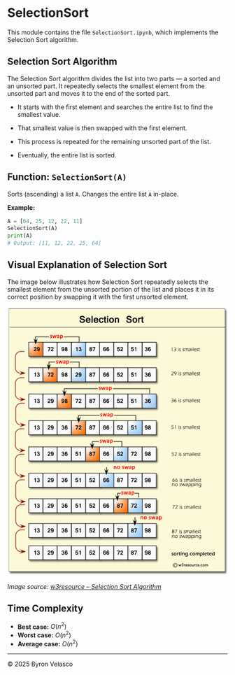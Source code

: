 # SelectionSort

This module contains the file `SelectionSort.ipynb`, which implements the Selection Sort algorithm.

## Selection Sort Algorithm

The Selection Sort algorithm divides the list into two parts — a sorted and an unsorted part. It repeatedly selects the smallest element from the unsorted part and moves it to the end of the sorted part.

- It starts with the first element and searches the entire list to find the smallest value.

- That smallest value is then swapped with the first element.

- This process is repeated for the remaining unsorted part of the list.

- Eventually, the entire list is sorted.

## Function: `SelectionSort(A)`

Sorts (ascending) a list `A`. Changes the entire list `A` in-place.

**Example:**
```python
A = [64, 25, 12, 22, 11]
SelectionSort(A)
print(A)
# Output: [11, 12, 22, 25, 64]
```

## Visual Explanation of Selection Sort

The image below illustrates how Selection Sort repeatedly selects the smallest element from the unsorted portion of the list and places it in its correct position by swapping it with the first unsorted element.

![Selection Sort Step-by-Step](../img/.references/SelectionSort.png)

*Image source: [w3resource – Selection Sort Algorithm](https://www.w3resource.com/php-exercises/searching-and-sorting-algorithm/searching-and-sorting-algorithm-exercise-4.php)*

## Time Complexity

- **Best case:** $O(n^2)$
- **Worst case:** $O(n^2)$
- **Average case:** $O(n^2)$

---

© 2025 Byron Velasco

